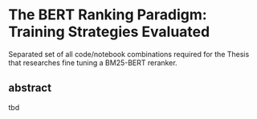 # The BERT Ranking Paradigm: Training Strategies Evaluated

Separated set of all code/notebook combinations required for the Thesis that researches fine tuning a BM25-BERT reranker.


## abstract

tbd
